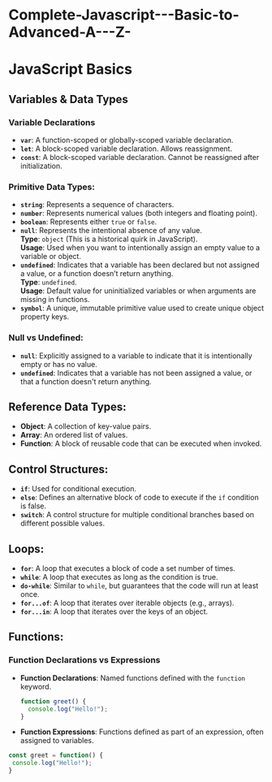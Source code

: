 # Complete-Javascript---Basic-to-Advanced-A---Z-

# JavaScript Basics

## Variables & Data Types

### Variable Declarations
- **`var`**: A function-scoped or globally-scoped variable declaration.
- **`let`**: A block-scoped variable declaration. Allows reassignment.
- **`const`**: A block-scoped variable declaration. Cannot be reassigned after initialization.

### Primitive Data Types:
- **`string`**: Represents a sequence of characters.
- **`number`**: Represents numerical values (both integers and floating point).
- **`boolean`**: Represents either `true` or `false`.
- **`null`**: Represents the intentional absence of any value.  
  **Type**: `object` (This is a historical quirk in JavaScript).  
  **Usage**: Used when you want to intentionally assign an empty value to a variable or object.  
- **`undefined`**: Indicates that a variable has been declared but not assigned a value, or a function doesn’t return anything.  
  **Type**: `undefined`.  
  **Usage**: Default value for uninitialized variables or when arguments are missing in functions.
- **`symbol`**: A unique, immutable primitive value used to create unique object property keys.

### Null vs Undefined:
- **`null`**: Explicitly assigned to a variable to indicate that it is intentionally empty or has no value.
- **`undefined`**: Indicates that a variable has not been assigned a value, or that a function doesn't return anything.

## Reference Data Types:
- **Object**: A collection of key-value pairs.
- **Array**: An ordered list of values.
- **Function**: A block of reusable code that can be executed when invoked.

## Control Structures:
- **`if`**: Used for conditional execution.
- **`else`**: Defines an alternative block of code to execute if the `if` condition is false.
- **`switch`**: A control structure for multiple conditional branches based on different possible values.

## Loops:
- **`for`**: A loop that executes a block of code a set number of times.
- **`while`**: A loop that executes as long as the condition is true.
- **`do-while`**: Similar to `while`, but guarantees that the code will run at least once.
- **`for...of`**: A loop that iterates over iterable objects (e.g., arrays).
- **`for...in`**: A loop that iterates over the keys of an object.

## Functions:
### Function Declarations vs Expressions
- **Function Declarations**: Named functions defined with the `function` keyword.
  ```javascript
  function greet() {
    console.log("Hello!");
  }
  
- **Function Expressions**: Functions defined as part of an expression, often assigned to variables.
 ```javascript
const greet = function() {
  console.log("Hello!");
}
